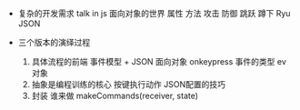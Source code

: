 - 复杂的开发需求
  talk in js  面向对象的世界
  属性   方法
  攻击   防御   跳跃    蹲下    Ryu     JSON

- 三个版本的演绎过程
    1. 具体流程的前端
        事件模型 + JSON 面向对象
        onkeypress 事件的类型 ev对象
    2. 抽象是编程训练的核心
        按键执行动作    JSON配置的技巧
    3. 封装 谁来做
        makeCommands(receiver, state)